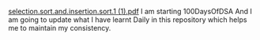 [selection.sort.and.insertion.sort.1 (1).pdf](https://github.com/supriya855/selection-and-insertion-sort/files/7040557/selection.sort.and.insertion.sort.1.1.pdf)
I am starting 100DaysOfDSA 
And I am going to update what I have learnt Daily in this repository which helps me to maintain my consistency.
